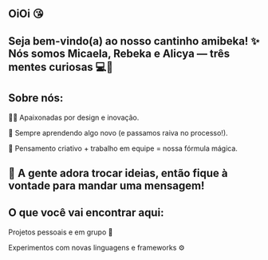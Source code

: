 ## OiOi 😘
Seja bem-vindo(a) ao nosso cantinho amibeka! ✨
Nós somos Micaela, Rebeka e Alicya — três mentes curiosas 💻🚀
---
## Sobre nós:

👩‍💻 Apaixonadas por design e inovação.

🌱 Sempre aprendendo algo novo (e passamos raiva no processo!).

🧠 Pensamento criativo + trabalho em equipe = nossa fórmula mágica.

💬 A gente adora trocar ideias, então fique à vontade para mandar uma mensagem!
---
## O que você vai encontrar aqui:

Projetos pessoais e em grupo 🧩

Experimentos com novas linguagens e frameworks ⚙️
